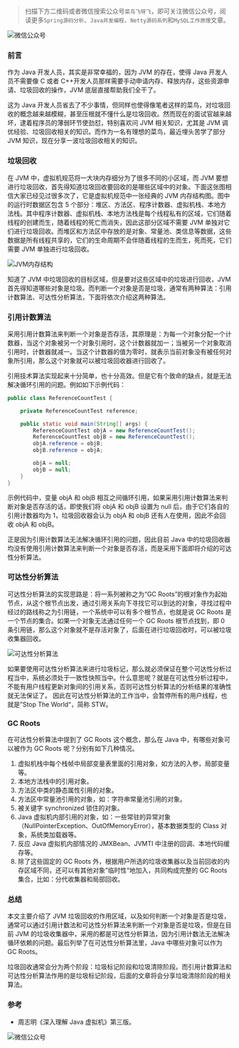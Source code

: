 > 扫描下方二维码或者微信搜索公众号`菜鸟飞呀飞`，即可关注微信公众号，阅读更多`Spring源码分析`、`Java并发编程`、`Netty源码系列`和`MySQL工作原理`文章。

![微信公众号](https://user-gold-cdn.xitu.io/2019/11/25/16e9e8ae4b7faf0e?w=258&h=258&f=jpeg&s=27144) 

### 前言

作为 Java 开发人员，其实是非常幸福的，因为 JVM 的存在，使得 Java 开发人员不需要像 C 或者 C++开发人员那样需要手动申请内存、释放内存，这些资源申请、垃圾回收的操作，JVM 底层直接帮助我们全干了。

这为 Java 开发人员省去了不少事情，但同样也使得像笔者这样的菜鸟，对垃圾回收的概念越来越模糊，甚至压根就不懂什么是垃圾回收。然而现在的面试官越来越坏，逮着程序员的薄弱环节使劲怼，特别喜欢问 JVM 相关知识，尤其是 JVM 调优经验、垃圾回收相关的知识。而作为一名有理想的菜鸟，最近埋头苦学了部分 JVM 知识，现在分享一波垃圾回收相关的知识。

### 垃圾回收

在 JVM 中，虚拟机规范将一大块内存细分为了很多不同的小区域，而 JVM 要想进行垃圾回收，首先得知道垃圾回收要回收的是哪些区域中的对象。下面这张图相信大家已经见过很多次了，它是虚拟机规范中一张经典的 JVM 内存结构图。图中的运行时数据区包含 5 个部分：堆区、方法区、程序计数器、虚拟机栈、本地方法栈。其中程序计数器、虚拟机栈、本地方法栈是每个线程私有的区域，它们随着线程的创建而生，随着线程的死亡而消失，因此这部分区域不需要 JVM 单独对它们进行垃圾回收。而堆区和方法区中存放的是对象、常量池、类信息等数据，这些数据是所有线程共享的，它们的生命周期不会伴随着线程的生而生，死而死，它们需要 JVM 单独进行垃圾回收。

![JVM内存结构](https://imgkr.cn-bj.ufileos.com/aeba6d76-02b9-48e0-8e1f-1a11dd146751.png)

知道了 JVM 中垃圾回收的目标区域，但是要对这些区域中的垃圾进行回收，JVM 首先得知道哪些对象是垃圾。而判断一个对象是否是垃圾，通常有两种算法：引用计数算法、可达性分析算法，下面将依次介绍这两种算法。

### 引用计数算法

采用引用计数算法来判断一个对象是否存活，其原理是：为每一个对象分配一个计数器，当这个对象被另一个对象引用时，这个计数器就加一；当被另一个对象取消引用时，计数器就减一。当这个计数器的值为零时，就表示当前对象没有被任何对象所引用，那么这个对象就可以被垃圾回收器进行回收了。

引用技术算法实现起来十分简单，也十分高效。但是它有个致命的缺点，就是无法解决循环引用的问题。例如如下示例代码：

```java
public class ReferenceCountTest {

    private ReferenceCountTest reference;

    public static void main(String[] args) {
        ReferenceCountTest objA = new ReferenceCountTest();
        ReferenceCountTest objB = new ReferenceCountTest();
        objA.reference = objB;
        objB.reference = objA;

        objA = null;
        objB = null;
    }
}
```

示例代码中，变量 objA 和 objB 相互之间循环引用，如果采用引用计数算法来判断对象是否存活的话，即使我们将 objA 和 objB 设置为 null 后，由于它们各自的引用计数器均为 1，垃圾回收器会认为 objA 和 objB 还有人在使用，因此不会回收 objA 和 objB。

正是因为引用计数算法无法解决循环引用的问题，因此目前 Java 中的垃圾回收器均没有使用引用计数算法来判断一个对象是否存活，而是采用下面即将介绍的可达性分析算法。

### 可达性分析算法

可达性分析算法的实现思路是：将一系列被称之为“GC Roots”的根对象作为起始节点，从这个根节点出发，通过引用关系向下寻找它可以到达的对象，寻找过程中经过的路线称之为引用链，一个系统中可以有多个根节点，也就是说 GC Roots 是一个节点的集合。如果一个对象无法通过任何一个 GC Roots 根节点找到，即 0 条引用链，那么这个对象就不是存活对象了，后面在进行垃圾回收时，可以被垃圾收集器回收。

![可达性分析算法](https://imgkr.cn-bj.ufileos.com/3cfd9d44-e79b-49ee-9e94-60b416b313a2.png)

如果要使用可达性分析算法来进行垃圾标记，那么就必须保证在整个可达性分析过程当中，系统必须处于一致性快照当中。什么意思呢？就是在可达性分析过程中，不能有用户线程更新对象间的引用关系，否则可达性分析算法的分析结果的准确性就无法保证了。
因此在可达性分析算法的工作当中，会暂停所有的用户线程，也就是”Stop The World“，简称 STW。

### GC Roots

在可达性分析算法中提到了 GC Roots 这个概念，那么在 Java 中，有哪些对象可以被作为 GC Roots 呢？分别有如下几种情况。

1. 虚拟机栈中每个栈帧中局部变量表里面的引用对象，如方法的入参，局部变量等。
2. 本地方法栈中的引用对象。
3. 方法区中类的静态属性引用的对象。
4. 方法区中常量池引用的对象，如：字符串常量池引用的对象。
5. 被关键字 synchronized 锁住的对象。
6. Java 虚拟机内部引用的对象，如：一些常驻的异常对象（NullPointerException、OutOfMemoryError），基本数据类型的 Class 对象，系统类加载器等。
7. 反应 Java 虚拟机内部情况的 JMXBean、JVMTI 中注册的回调、本地代码缓存等。
8. 除了这些固定的 GC Roots 外，根据用户所选的垃圾收集器以及当前回收的内存区域不同，还可以有其他对象”临时性“地加入，共同构成完整的 GC Roots 集合，比如：分代收集器和局部回收。

### 总结

本文主要介绍了 JVM 垃圾回收的作用区域，以及如何判断一个对象是否是垃圾，通常可以通过引用计数法和可达性分析算法来判断一个对象是否是垃圾，但是在目前 JVM 的垃圾收集器中，采用的都是可达性分析算法，因为引用计数法无法解决循环依赖的问题。最后列举了在可达性分析算法里，Java 中哪些对象可以作为 GC Roots。

垃圾回收通常会分为两个阶段：垃圾标记阶段和垃圾清除阶段。而引用计数算法和可达性分析算法作用的是垃圾标记阶段，后面的文章将会分享垃圾清除阶段的相关算法。

### 参考

- 周志明《深入理解 Java 虚拟机》第三版。

![微信公众号](https://user-gold-cdn.xitu.io/2019/11/25/16e9e8ae4b7faf0e?w=258&h=258&f=jpeg&s=27144) 
